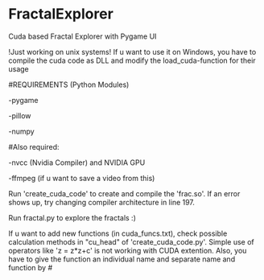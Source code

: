 # FractalExplorer
Cuda based Fractal Explorer with Pygame UI

!Just working on unix systems!
If u want to use it on Windows, you have to compile the cuda code as DLL and modify the load_cuda-function for their usage


#REQUIREMENTS (Python Modules)

-pygame

-pillow

-numpy
  
#Also required:

-nvcc (Nvidia Compiler) and NVIDIA GPU

-ffmpeg (if u want to save a video from this)

Run 'create_cuda_code' to create and compile the 'frac.so'. If an error shows up, try changing compiler architecture in line 197.

Run fractal.py to explore the fractals :)

If u want to add new functions (in cuda_funcs.txt), check possible calculation methods in "cu_head" of 'create_cuda_code.py'. Simple use of operators like 'z = z*z+c' is not working with CUDA extention.
Also, you have to give the function an individual name and separate name and function by #

